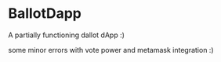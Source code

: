 # BallotDapp

A partially functioning dallot dApp :)

some minor errors with vote power and metamask integration :)
